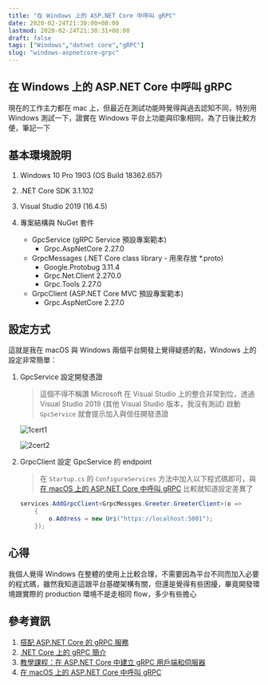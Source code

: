 ```yaml
---
title: "在 Windows 上的 ASP.NET Core 中呼叫 gRPC"
date: 2020-02-24T21:30:00+08:00
lastmod: 2020-02-24T21:30:31+08:00
draft: false
tags: ["Windows","dotnet core","gRPC"]
slug: "windows-aspnetcore-grpc"
---
```


## 在 Windows 上的 ASP.NET Core 中呼叫 gRPC

現在的工作主力都在 mac 上，但最近在測試功能時覺得與過去認知不同，特別用 Windows 測試一下，證實在 Windows 平台上功能與印象相同，為了日後比較方便，筆記一下

## 基本環境說明

1. Windows 10 Pro 1903 (OS Build 18362.657)
2. .NET Core SDK 3.1.102
3. Visual Studio 2019 (16.4.5)
4. 專案結構與 NuGet 套件

    - GpcService (gRPC Service 預設專案範本)
      - Grpc.AspNetCore 2.27.0
    - GrpcMessages (.NET Core class library - 用來存放 *.proto)
      - Google.Protobug 3.11.4
      - Grpc.Net.Client 2.270.0
      - Grpc.Tools 2.27.0
    - GrpcClient (ASP.NET Core MVC 預設專案範本)
      - Grpc.AspNetCore 2.27.0

## 設定方式

這就是我在 macOS 與 Windows 兩個平台開發上覺得疑惑的點，Windows 上的設定非常簡單：

1. GpcService 設定開發憑證

    > 這個不得不稱讚 Microsoft 在 Visual Studio 上的整合非常到位，透過 Visual Studio 2019 (其他 Visual Studio 版本，我沒有測試) 啟動 `GpcService` 就會提示加入與信任開發憑證

    ![1cert1](https://user-images.githubusercontent.com/3851540/75628253-1cc41280-5c12-11ea-8bbb-b196ee817b04.png)

    ![2cert2](https://user-images.githubusercontent.com/3851540/75628255-1e8dd600-5c12-11ea-9a52-fcdec4305fba.png)

2. GrpcClient 設定 GpcService 的 endpoint

    > 在 `Startup.cs` 的 `ConfigureServices` 方法中加入以下程式碼即可，與 [在 macOS 上的 ASP.NET Core 中呼叫 gRPC](https://blog.yowko.com/macos-aspnetcore-grpc) 比較就知道設定差異了

    ```cs
    services.AddGrpcClient<GrpcMessges.Greeter.GreeterClient>(o =>
        {
            o.Address = new Uri("https://localhost:5001");
        });
    ```

## 心得

我個人覺得 Windows 在整體的使用上比較合理，不需要因為平台不同而加入必要的程式碼，雖然我知道這跟平台基礎架構有關，但還是覺得有些困擾，畢竟開發環境跟實際的 production 環境不是走相同 flow，多少有些擔心

## 參考資訊

1. [搭配 ASP.NET Core 的 gRPC 服務](https://docs.microsoft.com/zh-tw/aspnet/core/grpc/aspnetcore?view=aspnetcore-3.1&tabs=visual-studio)
2. [.NET Core 上的 gRPC 簡介](https://docs.microsoft.com/zh-tw/aspnet/core/grpc/?view=aspnetcore-3.1)
3. [教學課程：在 ASP.NET Core 中建立 gRPC 用戶端和伺服器](https://docs.microsoft.com/zh-tw/aspnet/core/tutorials/grpc/grpc-start?view=aspnetcore-3.1&tabs=visual-studio)
4. [在 macOS 上的 ASP.NET Core 中呼叫 gRPC](https://blog.yowko.com/macos-aspnetcore-grpc)
